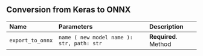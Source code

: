 ## Conversion from Keras to ONNX

| Name | Parameters     | Description                       |
| :-------- | :------- | :-------------------------------- |
| `export_to_onnx`      | `name ( new model name ): str, path: str` | **Required**. Method |